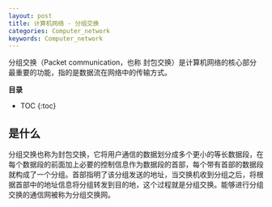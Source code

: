 ```yaml
---
layout: post
title: 计算机网络 - 分组交换
categories: Computer_network
keywords: Computer_network
---
```


分组交换（Packet communication，也称 封包交换）是计算机网络的核心部分最重要的功能，指的是数据流在网络中的传输方式。

**目录**

* TOC
{:toc}

## 是什么

分组交换也称为封包交换，它将用户通信的数据划分成多个更小的等长数据段，在每个数据段的前面加上必要的控制信息作为数据段的首部，每个带有首部的数据段就构成了一个分组。首部指明了该分组发送的地址，当交换机收到分组之后，将根据首部中的地址信息将分组转发到目的地，这个过程就是分组交换。能够进行分组交换的通信网被称为分组交换网。
